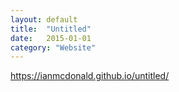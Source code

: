```yaml
---
layout: default
title:  "Untitled"
date:   2015-01-01
category: "Website"
---
```

https://ianmcdonald.github.io/untitled/